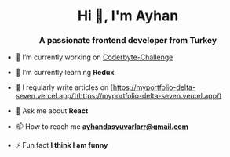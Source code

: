 <h1 align="center">Hi 👋, I'm Ayhan</h1>
<h3 align="center">A passionate frontend developer from Turkey</h3>


- 🔭 I’m currently working on [Coderbyte-Challenge](https://github.com/ayhandasyuvarlar/coderbyte-js-challenge)

- 🌱 I’m currently learning **Redux**

- 📝 I regularly write articles on [https://myportfolio-delta-seven.vercel.app/](https://myportfolio-delta-seven.vercel.app/)

- 💬 Ask me about **React**

- 📫 How to reach me **ayhandasyuvarlarr@gmail.com**

- ⚡ Fun fact **I think I am funny**



